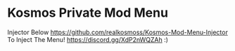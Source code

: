 # Kosmos Private Mod Menu
Injector Below
https://github.com/realkosmoss/Kosmos-Mod-Menu-Injector
To Inject The Menu!
https://discord.gg/XdP2nWQZAh
:)
